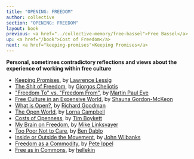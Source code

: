 ```yaml
---
title: "OPENING: FREEDOM"
author: collective
section: "OPENING: FREEDOM"
layout: book
previous: <a href="../collective-memory/free-bassel">Free Bassel</a>
up: <a href="/book">Cost of Freedom</a>
next: <a href="keeping-promises">Keeping Promises</a>
---
```


__Personal, sometimes contradictory reflections and views about the experience of working within free culture__

- [Keeping Promises][0], by [Lawrence Lessig][1]
- [The Shit of Freedom][2], by [Giorgos Cheliotis][3]
- ["Freedom To" vs. "Freedom From"][4], by [Martin Paul Eve][5]
- [Free Culture in an Expensive World][6], by [Shauna Gordon-McKeon][7]
- [What is Open?][8], by [Richard Goodman][9]
- [The Open World][10], by [Lorna Campbell][11]
- [Costs of Openness][12], by [Tim Boykett][13]
- [My Brain on Freedom][14], by [Mike Linksvayer][15]
- [Too Poor Not to Care][16], by [Ben Dablo][17]
- [Inside or Outside the Movement][18], by [John Wilbanks][19]
- [Freedom as a Commodity][20], by [Pete Ippel][21]
- [Free as in Commons][22], by [hellekin][23]


[0]: keeping-promises
[1]: ../authors/lawrence-lessig

[2]: the-shit-of-freedom
[3]: ../authors/giorgos-cheliotis

[4]: freedom-to-vs-freedom-from
[5]: ../authors/martin-paul-eve

[6]: free-culture-in-an-expensive-world
[7]: ../authors/shauna-gordon-mckeon

[8]: what-is-open
[9]: ../authors/richard-goodman

[10]: the-open-world
[11]: ../authors/lorna-campbell

[12]: costs-of-openness
[13]: ../authors/tim-boykett

[14]: my-brain-on-freedom
[15]: ../authors/mike-linksvayer

[16]: too-poor-not-to-care
[17]: ../authors/ben-dablo

[18]: inside-or-outside-the-movement
[19]: ../authors/john-wilbanks

[20]: freedom-as-a-commodity
[21]: ../authors/pete-ipell

[22]: free-as-in-commons
[23]: ../authors/hellekin



